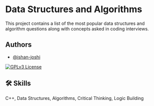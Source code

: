 
# Data Structures and Algorithms

This project contains a list of the most popular data structures and algorithm questions along with concepts asked in coding interviews.




## Authors

- [@ishan-joshi](https://github.com/ishan-joshi-24)



[![GPLv3 License](https://img.shields.io/badge/License-GPL%20v3-yellow.svg)](https://opensource.org/licenses/)


## 🛠 Skills
C++, Data Structures, Algorithms, Critical Thinking, Logic Building


